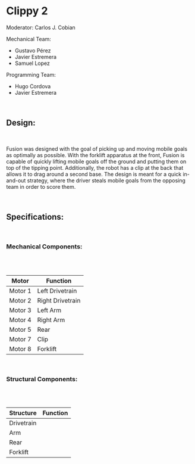 # Clippy 2

Moderator: Carlos J. Cobian

Mechanical Team:
* Gustavo Pérez
* Javier Estremera
* Samuel Lopez

Programming Team:
* Hugo Cordova
* Javier Estremera

<br>

## Design:

<!-- <img    src="../../images/Scorpio-1.jpg" -->
<!--         title="Clippy" -->
<!--         width="60%" -->
<!--         height="60%"   /> -->

<br>

Fusion was designed with the goal of picking up and moving mobile goals as optimally as possible. With the forklift apparatus at the front, Fusion is capable of quickly lifting mobile goals off the ground and putting them on top of the tipping point. Additionally, the robot has a clip at the back that allows it to drag around a second base. The design is meant for a quick in-and-out strategy, where the driver steals mobile goals from the opposing team in order to score them.

<br>

## Specifications:

<br>

### Mechanical Components:

<br>
<!-- Describe the motors, gear ratios, and gear cartridges -->
<br>

| Motor | Function |
|-------|-------------|
| Motor 1 | Left Drivetrain |
| Motor 2 | Right Drivetrain |
| Motor 3 | Left Arm |
| Motor 4 | Right Arm |
| Motor 5 | Rear |
| Motor 7 | Clip |
| Motor 8 | Forklift |
<br>

### Structural Components:

<br>
<!-- Describe the different apparatuses, parts, function -->
<br>

| Structure | Function |
|-------|-------------|
| Drivetrain |  |
| Arm |  |
| Rear |  |
| Forklift |  |

<br>